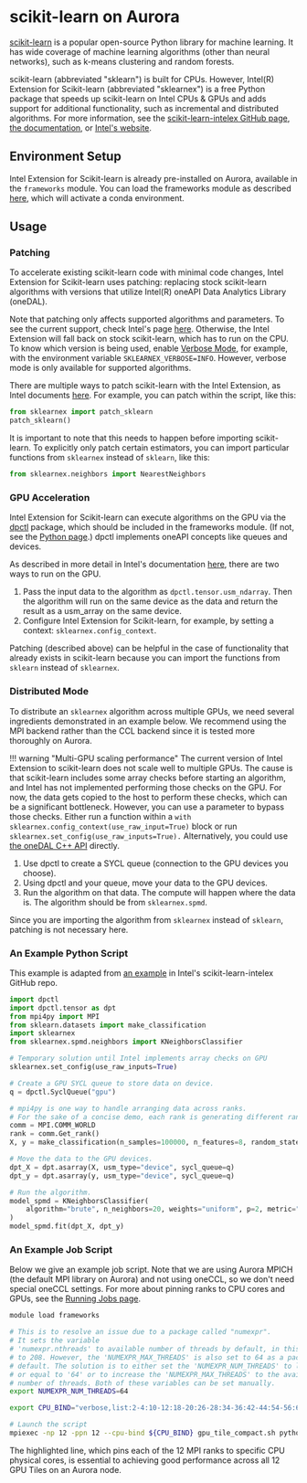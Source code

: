 # scikit-learn on Aurora

[scikit-learn](https://scikit-learn.org/stable/) is a popular open-source Python library for machine learning. It has wide coverage of machine learning algorithms (other than neural networks), such as k-means clustering and random forests.

scikit-learn (abbreviated "sklearn") is built for CPUs. However, Intel(R) Extension for Scikit-learn (abbreviated "sklearnex") is a free Python package that speeds up scikit-learn on Intel CPUs & GPUs and adds support for additional functionality, such as incremental and distributed algorithms. For more information, see the [scikit-learn-intelex GitHub page](https://github.com/uxlfoundation/scikit-learn-intelex), [the documentation](https://uxlfoundation.github.io/scikit-learn-intelex/latest/index.html), or [Intel's website](https://www.intel.com/content/www/us/en/developer/tools/oneapi/scikit-learn.html#gs.b2f4sw).

## Environment Setup

Intel Extension for Scikit-learn is already pre-installed on Aurora, available in the `frameworks` module. You can load the frameworks module as described [here](../python.md), which will activate a conda environment.

## Usage

### Patching

To accelerate existing scikit-learn code with minimal code changes, Intel Extension for Scikit-learn uses patching: replacing stock scikit-learn algorithms with versions that utilize Intel(R) oneAPI Data Analytics Library (oneDAL).

Note that patching only affects supported algorithms and parameters. To see the current support, check Intel's page [here](https://uxlfoundation.github.io/scikit-learn-intelex/latest/algorithms.html). Otherwise, the Intel Extension will fall back on stock scikit-learn, which has to run on the CPU. To know which version is being used, enable [Verbose Mode](https://uxlfoundation.github.io/scikit-learn-intelex/latest/verbose.html), for example, with the environment variable `SKLEARNEX_VERBOSE=INFO`. However, verbose mode is only available for supported algorithms.

There are multiple ways to patch scikit-learn with the Intel Extension, as Intel documents [here](https://uxlfoundation.github.io/scikit-learn-intelex/latest/quick-start.html#patching). For example, you can patch within the script, like this:

```python
from sklearnex import patch_sklearn
patch_sklearn()
```

It is important to note that this needs to happen before importing scikit-learn. To explicitly only patch certain estimators, you can import particular functions from `sklearnex` instead of `sklearn`, like this:

```python
from sklearnex.neighbors import NearestNeighbors
```

### GPU Acceleration

Intel Extension for Scikit-learn can execute algorithms on the GPU via the [dpctl](https://intelpython.github.io/dpctl/latest/index.html) package, which should be included in the frameworks module. (If not, see the [Python page](../python.md).) dpctl implements oneAPI concepts like queues and devices.

As described in more detail in Intel's documentation [here](https://uxlfoundation.github.io/scikit-learn-intelex/latest/oneapi-gpu.html), there are two ways to run on the GPU.

1. Pass the input data to the algorithm as `dpctl.tensor.usm_ndarray`. Then the algorithm will run on the same device as the data and return the result as a usm_array on the same device.
2. Configure Intel Extension for Scikit-learn, for example, by setting a context: `sklearnex.config_context`.

Patching (described above) can be helpful in the case of functionality that already exists in scikit-learn because you can import the functions from `sklearn` instead of `sklearnex`.

### Distributed Mode

To distribute an `sklearnex` algorithm across multiple GPUs, we need several ingredients demonstrated in an example below. We recommend using the MPI backend rather than the CCL backend since it is tested more thoroughly on Aurora.

!!! warning "Multi-GPU scaling performance"
    The current version of Intel Extension to scikit-learn does not scale well to multiple GPUs. The cause is that scikit-learn includes some array checks before starting an algorithm, and Intel has not implemented performing those checks on the GPU. For now, the data gets copied to the host to perform these checks, which can be a significant bottleneck. However, you can use a parameter to bypass those checks. Either run a function within a `with sklearnex.config_context(use_raw_input=True)` block or run `sklearnex.set_config(use_raw_inputs=True).` Alternatively, you could use [the oneDAL C++ API](../../applications-and-libraries/libraries/onedal.md) directly.

1. Use dpctl to create a SYCL queue (connection to the GPU devices you choose).
2. Using dpctl and your queue, move your data to the GPU devices.
3. Run the algorithm on that data. The compute will happen where the data is. The algorithm should be from `sklearnex.spmd`.

Since you are importing the algorithm from `sklearnex` instead of `sklearn`, patching is not necessary here.

### An Example Python Script

This example is adapted from [an example](https://github.com/uxlfoundation/scikit-learn-intelex/blob/main/examples/sklearnex/knn_bf_classification_spmd.py) in Intel's scikit-learn-intelex GitHub repo.

```python linenums="1" title="knn_mpi4py_spmd.py"
import dpctl
import dpctl.tensor as dpt
from mpi4py import MPI
from sklearn.datasets import make_classification
import sklearnex
from sklearnex.spmd.neighbors import KNeighborsClassifier

# Temporary solution until Intel implements array checks on GPU
sklearnex.set_config(use_raw_inputs=True)

# Create a GPU SYCL queue to store data on device.
q = dpctl.SyclQueue("gpu")

# mpi4py is one way to handle arranging data across ranks.
# For the sake of a concise demo, each rank is generating different random training data.
comm = MPI.COMM_WORLD
rank = comm.Get_rank()
X, y = make_classification(n_samples=100000, n_features=8, random_state=rank)

# Move the data to the GPU devices.
dpt_X = dpt.asarray(X, usm_type="device", sycl_queue=q)
dpt_y = dpt.asarray(y, usm_type="device", sycl_queue=q)

# Run the algorithm.
model_spmd = KNeighborsClassifier(
    algorithm="brute", n_neighbors=20, weights="uniform", p=2, metric="minkowski"
)
model_spmd.fit(dpt_X, dpt_y)
```

### An Example Job Script

Below we give an example job script. Note that we are using Aurora MPICH (the default MPI library on Aurora) and not using oneCCL, so we don't need special oneCCL settings. For more about pinning ranks to CPU cores and GPUs, see the [Running Jobs page](../../running-jobs-aurora.md).

```bash linenums="1" title="example_scikit-learn_distributed.sh" hl_lines="12"
module load frameworks

# This is to resolve an issue due to a package called "numexpr".
# It sets the variable
# 'numexpr.nthreads' to available number of threads by default, in this case
# to 208. However, the 'NUMEXPR_MAX_THREADS' is also set to 64 as a package
# default. The solution is to either set the 'NUMEXPR_NUM_THREADS' to less than
# or equal to '64' or to increase the 'NUMEXPR_MAX_THREADS' to the available
# number of threads. Both of these variables can be set manually.
export NUMEXPR_NUM_THREADS=64

export CPU_BIND="verbose,list:2-4:10-12:18-20:26-28:34-36:42-44:54-56:62-64:70-72:78-80:86-88:94-96"

# Launch the script
mpiexec -np 12 -ppn 12 --cpu-bind ${CPU_BIND} gpu_tile_compact.sh python knn_mpi4py_spmd.py
```
The highlighted line, which pins each of the 12 MPI ranks to specific CPU physical cores, is essential to achieving good performance across all 12 GPU Tiles on an Aurora node.
